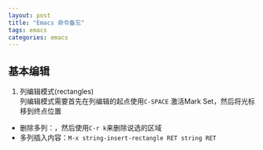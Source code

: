 ```yaml
---
layout: post
title: "Emacs 命令备忘"
tags: emacs
categories: emacs
---
```


## 基本编辑  
1. 列编辑模式(rectangles)  
  列编辑模式需要首先在列编辑的起点使用`C-SPACE` 激活Mark Set，然后将光标移到终点位置
  * 删除多列：，然后使用`C-r k`来删除说选的区域  
  * 多列插入内容：`M-x string-insert-rectangle RET string RET`
